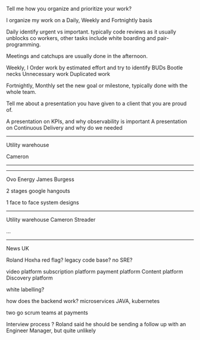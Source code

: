 Tell me how you organize and prioritize your work?

I organize my work on a Daily, Weekly and Fortnightly basis

Daily identify urgent vs important.
typically code reviews as it usually unblocks co workers,
other tasks include white boarding and pair-programming.

Meetings and catchups are usually done in the afternoon.

Weekly, I Order work by estimated effort and try to identify BUDs
Bootle necks
Unnecessary work
Duplicated work

Fortnightly, Monthly set the new goal or milestone,
typically done with the whole team.

Tell me about a presentation you have given to a client that you are proud of.

A presentation on KPIs, and why observability is important
A presentation on Continuous Delivery and why do we needed


_______________
Utility warehouse

Cameron

________





---

Ovo Energy
James Burgess

2 stages
google hangouts

1 face to face
system designs

---

Utility warehouse
Cameron Streader

...

---

News UK

Roland Hoxha
red flag? legacy code base?
no SRE?

video platform
subscription platform
payment platform
Content platform
Discovery platform

white labelling?

how does the backend work?
microservices JAVA, kubernetes

two go scrum teams at payments

Interview process
?
Roland said he should be sending a follow up with an Engineer Manager,
but quite unlikely

